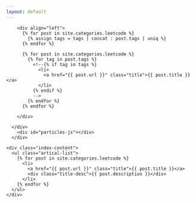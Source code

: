 ```yaml
---
layout: default
---
```


<body>
  <div class="index-wrapper">
    <div class="aside">
      <div class="info-card">

        <div align="left">
          {% for post in site.categories.leetcode %}
            {% assign tags = tags | concat : post.tags | uniq %}
          {% endfor %}
          
          {% for post in site.categories.leetcode %}
            {% for tag in post.tags %}
              <!--{% if tag in tags %}
                <li>
                  <a href="{{ post.url }}" class="title">{{ post.title }}</a>
                </li>
              {% endif %}
              -->
            {% endfor %}
          {% endfor %}
            
        </div>

      </div>
        <div id="particles-js"></div>
      </div>

    <div class="index-content">
      <ul class="artical-list">
        {% for post in site.categories.leetcode %}
          <li>
            <a href="{{ post.url }}" class="title">{{ post.title }}</a>
            <div class="title-desc">{{ post.description }}</div>
          </li>
        {% endfor %}
      </ul>
    </div>
    
  </div>
</body>
